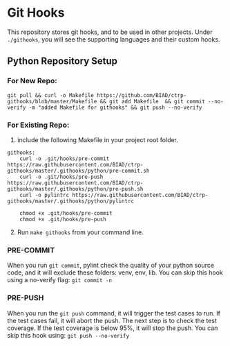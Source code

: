 

# Git Hooks

This repository stores git hooks, and to be used in other projects.
Under `./githooks`, you will see the supporting languages and their custom hooks.

## Python Repository Setup
### For New Repo:
```
git pull && curl -o Makefile https://github.com/BIAD/ctrp-githooks/blob/master/Makefile && git add Makefile  && git commit --no-verify -m "added Makefile for githooks" && git push --no-verify
```

### For Existing Repo:

1) include the following Makefile in your project root folder.

```
githooks:
    curl -o .git/hooks/pre-commit https://raw.githubusercontent.com/BIAD/ctrp-githooks/master/.githooks/python/pre-commit.sh
    curl -o .git/hooks/pre-push https://raw.githubusercontent.com/BIAD/ctrp-githooks/master/.githooks/python/pre-push.sh
    curl -o pylintrc https://raw.githubusercontent.com/BIAD/ctrp-githooks/master/.githooks/python/pylintrc

    chmod +x .git/hooks/pre-commit
    chmod +x .git/hooks/pre-push

```

2) Run `make githooks` from your command line.


### PRE-COMMIT
When you run `git commit`, pylint check the quality of your python source code, and it will exclude these folders: venv,
env, lib. You can skip this hook using a no-verify flag: `git commit -n`

###  PRE-PUSH
When you run the `git push` command, it will trigger the test cases to run.
If the test cases fail, it will abort the push. The next step is to check the test coverage. If the test coverage is
below 95%, it will stop the push. You can skip this hook using: `git push --no-verify`



